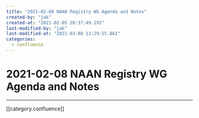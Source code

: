 ```yaml
---
title: "2021-02-08 NAAN Registry WG Agenda and Notes"
created-by: "jak"
created-at: "2021-02-05 20:37:49.192"
last-modified-by: "jak"
last-modified-at: "2021-03-08 13:29:15.861"
categories:
  - confluence
---
```


# 2021-02-08 NAAN Registry WG Agenda and Notes


---

[[category.confluence]]
